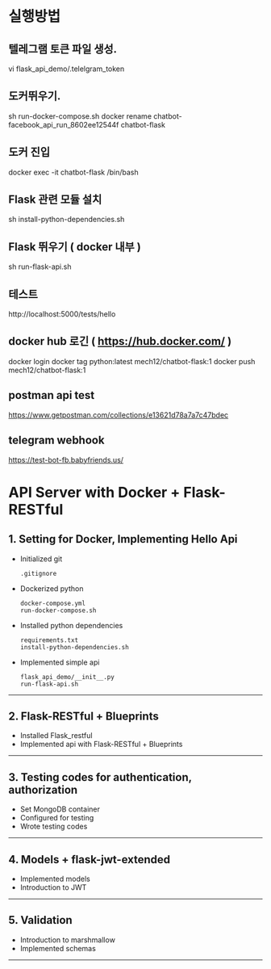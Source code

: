 
# 실행방법

## 텔레그램 토큰 파일 생성.
vi flask_api_demo/.telelgram_token

## 도커뛰우기.
sh run-docker-compose.sh
docker rename chatbot-facebook_api_run_8602ee12544f chatbot-flask

## 도커 진입
docker exec -it chatbot-flask /bin/bash

## Flask 관련 모듈 설치 
sh install-python-dependencies.sh

## Flask 뛰우기 ( docker 내부 )
sh run-flask-api.sh

## 테스트
http://localhost:5000/tests/hello


## docker hub 로긴 ( https://hub.docker.com/ )
docker login
docker tag  python:latest mech12/chatbot-flask:1
docker push mech12/chatbot-flask:1

## postman api test
https://www.getpostman.com/collections/e13621d78a7a7c47bdec


## telegram webhook 
https://test-bot-fb.babyfriends.us/




# API Server with Docker + Flask-RESTful

## 1. Setting for Docker, Implementing Hello Api

- Initialized git
  ```
  .gitignore
  ```
- Dockerized python
  ```
  docker-compose.yml
  run-docker-compose.sh
  ```
- Installed python dependencies
  ```
  requirements.txt
  install-python-dependencies.sh
  ```
- Implemented simple api
  ```
  flask_api_demo/__init__.py
  run-flask-api.sh
  ```
- - -

## 2. Flask-RESTful + Blueprints

- Installed Flask_restful
- Implemented api with Flask-RESTful + Blueprints
- - -

## 3. Testing codes for authentication, authorization

- Set MongoDB container
- Configured for testing
- Wrote testing codes
- - -

## 4. Models + flask-jwt-extended

- Implemented models
- Introduction to JWT
- - -


## 5. Validation

- Introduction to marshmallow
- Implemented schemas
- - -
